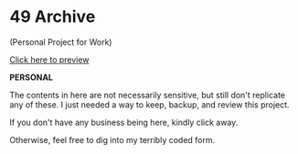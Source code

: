 # 49 Archive
(Personal Project for Work)


[Click here to preview](https://doctorhammer.github.io/EOTRecap)


**PERSONAL**

The contents in here are not necessarily sensitive, but still don't replicate any of these.
I just needed a way to keep, backup, and review this project.

If you don't have any business being here, kindly click away.

Otherwise, feel free to dig into my terribly coded form.
